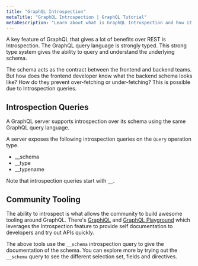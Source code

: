 ```yaml
---
title: "GraphQL Introspection"
metaTitle: "GraphQL Introspection | GraphQL Tutorial"
metaDescription: "Learn about what is GraphQL Introspection and how it helps make the tooling around the community like GraphiQL."
---
```


A key feature of GraphQL that gives a lot of benefits over REST is Introspection. The GraphQL query language is strongly typed. This strong type system gives the ability to query and understand the underlying schema. 

The schema acts as the contract between the frontend and backend teams. But how does the frontend developer know what the backend schema looks like? How do they prevent over-fetching or under-fetching? This is possible due to Introspection queries.

## Introspection Queries

A GraphQL server supports introspection over its schema using the same GraphQL query language.

A server exposes the following introspection queries on the `Query` operation type.

- __schema
- __type
- __typename

Note that introspection queries start with `__`.

## Community Tooling

The ability to introspect is what allows the community to build awesome tooling around GraphQL. There's [GraphiQL](https://github.com/graphql/graphiql) and [GraphQL Playground](https://github.com/prisma-labs/graphql-playground) which leverages the Introspection feature to provide self documentation to developers and try out APIs quickly.

The above tools use the `__schema` introspection query to give the documentation of the schema. You can explore more by trying out the `__schema` query to see the different selection set, fields and directives.
